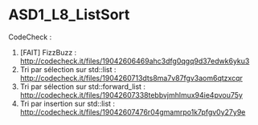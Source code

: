 # ASD1_L8_ListSort

CodeCheck : 
1. [FAIT] FizzBuzz : http://codecheck.it/files/19042606469ahc3dfg0qgq9d37edwk6yku3
2. Tri par sélection sur std::list : http://codecheck.it/files/1904260713dts8ma7v87fgv3aom6qtzxcqr
3. Tri par sélection sur std::forward_list : http://codecheck.it/files/19042607338tebbvjmhlmux94ie4pvou75y
4. Tri par insertion sur std::list : http://codecheck.it/files/19042607476r04gmamrpo1k7pfgv0y27y9e
